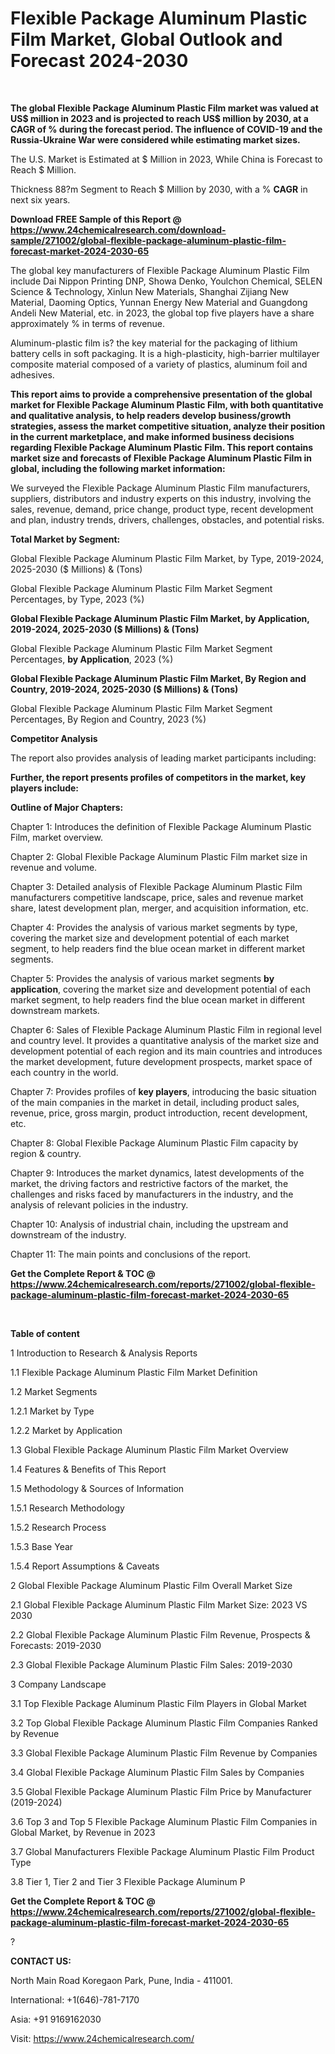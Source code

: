 <h1>Flexible Package Aluminum Plastic Film Market, Global Outlook and Forecast 2024-2030</h1><br/><p><strong>The global Flexible Package Aluminum Plastic Film market was valued at US$ million in 2023 and is projected to reach US$ million by 2030, at a <strong>CAGR</strong> of % during the forecast period. The influence of COVID-19 and the Russia-Ukraine War were considered while estimating market sizes.</strong></p>
 
 
 
 <p>The U.S. Market is Estimated at $ Million in 2023, While China is Forecast to Reach $ Million.</p>
 
 
 
 <p>Thickness 88?m Segment to Reach $ Million by 2030, with a % <strong>CAGR</strong> in next six years.</p>
 
 
 
 <div><b>Download FREE Sample of this Report @ <a href="https://www.24chemicalresearch.com/download-sample/271002/global-flexible-package-aluminum-plastic-film-forecast-market-2024-2030-65">https://www.24chemicalresearch.com/download-sample/271002/global-flexible-package-aluminum-plastic-film-forecast-market-2024-2030-65</a></b></div>
 
 
 
 <p>The global key manufacturers of Flexible Package Aluminum Plastic Film include Dai Nippon Printing DNP, Showa Denko, Youlchon Chemical, SELEN Science & Technology, Xinlun New Materials, Shanghai Zijiang New Material, Daoming Optics, Yunnan Energy New Material and Guangdong Andeli New Material, etc. in 2023, the global top five players have a share approximately % in terms of revenue.</p>
 
 
 
 <p>Aluminum-plastic film is? the key material for the packaging of lithium battery cells in soft packaging. It is a high-plasticity, high-barrier multilayer composite material composed of a variety of plastics, aluminum foil and adhesives.</p>
 
 
 
 <p><strong>This report aims to provide a comprehensive presentation of the global market for Flexible Package Aluminum Plastic Film, with both quantitative and qualitative analysis, to help readers develop business/growth strategies, assess the market competitive situation, analyze their position in the current marketplace, and make informed business decisions regarding Flexible Package Aluminum Plastic Film. This report contains market size and forecasts of Flexible Package Aluminum Plastic Film in global, including the following market information:</strong></p>
 
 
 
 <p>We surveyed the Flexible Package Aluminum Plastic Film manufacturers, suppliers, distributors and industry experts on this industry, involving the sales, revenue, demand, price change, product type, recent development and plan, industry trends, drivers, challenges, obstacles, and potential risks.</p>
 
 
 
 <p><strong>Total Market by Segment:</strong></p>
 
 
 
 <p>Global Flexible Package Aluminum Plastic Film Market, by Type, 2019-2024, 2025-2030 ($ Millions) & (Tons)</p>
 
 
 
 <p>Global Flexible Package Aluminum Plastic Film Market Segment Percentages, by Type, 2023 (%)</p>
 
 
 
 <p><strong>Global Flexible Package Aluminum Plastic Film Market, <strong>by Application</strong>, 2019-2024, 2025-2030 ($ Millions) & (Tons)</strong></p>
 
 
 
 <p>Global Flexible Package Aluminum Plastic Film Market Segment Percentages, <strong>by Application</strong>, 2023 (%)</p>
 
 
 
 <p><strong>Global Flexible Package Aluminum Plastic Film Market, By Region and Country, 2019-2024, 2025-2030 ($ Millions) & (Tons)</strong></p>
 
 
 
 <p>Global Flexible Package Aluminum Plastic Film Market Segment Percentages, By Region and Country, 2023 (%)</p>
 
 
 
 <p><strong>Competitor Analysis</strong></p>
 
 
 
 <p>The report also provides analysis of leading market participants including:</p>
 
 
 
 <p><strong>Further, the report presents profiles of competitors in the market, <strong>key players</strong> include:</strong></p>
 
 
 
 <p><strong>Outline of Major Chapters:</strong></p>
 
 
 
 <p>Chapter 1: Introduces the definition of Flexible Package Aluminum Plastic Film, market overview.</p>
 
 
 
 <p>Chapter 2: Global Flexible Package Aluminum Plastic Film market size in revenue and volume.</p>
 
 
 
 <p>Chapter 3: Detailed analysis of Flexible Package Aluminum Plastic Film manufacturers competitive landscape, price, sales and revenue market share, latest development plan, merger, and acquisition information, etc.</p>
 
 
 
 <p>Chapter 4: Provides the analysis of various market segments by type, covering the market size and development potential of each market segment, to help readers find the blue ocean market in different market segments.</p>
 
 
 
 <p>Chapter 5: Provides the analysis of various market segments <strong>by application</strong>, covering the market size and development potential of each market segment, to help readers find the blue ocean market in different downstream markets.</p>
 
 
 
 <p>Chapter 6: Sales of Flexible Package Aluminum Plastic Film in regional level and country level. It provides a quantitative analysis of the market size and development potential of each region and its main countries and introduces the market development, future development prospects, market space of each country in the world.</p>
 
 
 
 <p>Chapter 7: Provides profiles of <strong>key players</strong>, introducing the basic situation of the main companies in the market in detail, including product sales, revenue, price, gross margin, product introduction, recent development, etc.</p>
 
 
 
 <p>Chapter 8: Global Flexible Package Aluminum Plastic Film capacity by region & country.</p>
 
 
 
 <p>Chapter 9: Introduces the market dynamics, latest developments of the market, the driving factors and restrictive factors of the market, the challenges and risks faced by manufacturers in the industry, and the analysis of relevant policies in the industry.</p>
 
 
 
 <p>Chapter 10: Analysis of industrial chain, including the upstream and downstream of the industry.</p>
 
 
 
 <p>Chapter 11: The main points and conclusions of the report.</p>
 
 
 
 <div><b>Get the Complete Report & TOC @ <a href="https://www.24chemicalresearch.com/reports/271002/global-flexible-package-aluminum-plastic-film-forecast-market-2024-2030-65">https://www.24chemicalresearch.com/reports/271002/global-flexible-package-aluminum-plastic-film-forecast-market-2024-2030-65</a></b></div>
 
 
 
 <p><br />
 
 <b>Table of content</b></p>
 
 
 
 <p>1 Introduction to Research & Analysis Reports<br />
 
 1.1 Flexible Package Aluminum Plastic Film Market Definition<br />
 
 1.2 Market Segments<br />
 
 1.2.1 Market by Type<br />
 
 1.2.2 Market by Application<br />
 
 1.3 Global Flexible Package Aluminum Plastic Film Market Overview<br />
 
 1.4 Features & Benefits of This Report<br />
 
 1.5 Methodology & Sources of Information<br />
 
 1.5.1 Research Methodology<br />
 
 1.5.2 Research Process<br />
 
 1.5.3 Base Year<br />
 
 1.5.4 Report Assumptions & Caveats<br />
 
 2 Global Flexible Package Aluminum Plastic Film Overall Market Size<br />
 
 2.1 Global Flexible Package Aluminum Plastic Film Market Size: 2023 VS 2030<br />
 
 2.2 Global Flexible Package Aluminum Plastic Film Revenue, Prospects & Forecasts: 2019-2030<br />
 
 2.3 Global Flexible Package Aluminum Plastic Film Sales: 2019-2030<br />
 
 3 Company Landscape<br />
 
 3.1 Top Flexible Package Aluminum Plastic Film Players in Global Market<br />
 
 3.2 Top Global Flexible Package Aluminum Plastic Film Companies Ranked by Revenue<br />
 
 3.3 Global Flexible Package Aluminum Plastic Film Revenue by Companies<br />
 
 3.4 Global Flexible Package Aluminum Plastic Film Sales by Companies<br />
 
 3.5 Global Flexible Package Aluminum Plastic Film Price by Manufacturer (2019-2024)<br />
 
 3.6 Top 3 and Top 5 Flexible Package Aluminum Plastic Film Companies in Global Market, by Revenue in 2023<br />
 
 3.7 Global Manufacturers Flexible Package Aluminum Plastic Film Product Type<br />
 
 3.8 Tier 1, Tier 2 and Tier 3 Flexible Package Aluminum P</p>
 
 
 
 <div><b>Get the Complete Report & TOC @ <a href="https://www.24chemicalresearch.com/reports/271002/global-flexible-package-aluminum-plastic-film-forecast-market-2024-2030-65">https://www.24chemicalresearch.com/reports/271002/global-flexible-package-aluminum-plastic-film-forecast-market-2024-2030-65</a></b></div>
 
 
 
 <p>? </p>
 
 
 
 <p><b>CONTACT US:</b><br />
 
 North Main Road Koregaon Park, Pune, India - 411001.<br />
 
 International: +1(646)-781-7170<br />
 
 Asia: +91 9169162030<br />
 
 Visit: <a href="https://www.24chemicalresearch.com/">https://www.24chemicalresearch.com/</a></p>